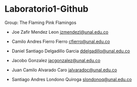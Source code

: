 # Laboratorio1-Github

Group: The Flaming Pink Flamingos

* Joe Zafir Mendez Leon
  jzmendezl@unal.edu.co

* Camilo Andres Fierro Fierro
  cfierro@unal.edu.co

* Daniel Santiago Delgadillo Garcia
  ddelgadillo@unal.edu.co

* Jacobo Gonzalez
  jacgonzalez@unal.edu.co

* Juan Camilo Alvarado Caro
  jalvaradoc@unal.edu.co

* Santiago Andres Londono Quiroga
  slondonoq@unal.edu.co
